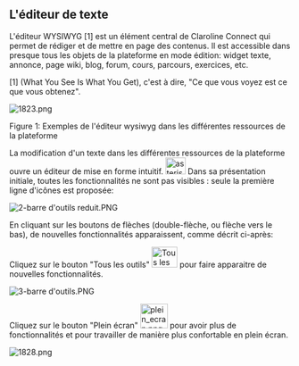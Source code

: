 L'éditeur de texte
---

L'éditeur WYSIWYG [1] est un élément central de Claroline Connect qui permet de rédiger et de mettre en page des contenus. Il est accessible dans presque tous les objets de la plateforme en mode édition: widget texte, annonce, page wiki, blog, forum, cours, parcours, exercices, etc.

[1] (What You See Is What You Get), c'est à dire, "Ce que vous voyez est ce que vous obtenez".

![1823.png](http://www.claroline.net/uploads/custom/images/1823.png)
<p style:"text-align: center; color:blue">Figure 1: Exemples de l'éditeur wysiwyg dans les différentes ressources de la plateforme</p>

La modification d'un texte dans les différentes ressources de la plateforme ouvre un éditeur de mise en forme intuitif.
<img style="max-width: 100%;" src="http://www.claroline.net/uploads/custom/images/1758.png" title="Attention !" alt="asterisque.png" width="36" height="30"> Dans sa présentation initiale, toutes les fonctionnalités ne sont pas visibles : seule la première ligne d'icônes est proposée:         

![2-barre d'outils reduit.PNG](http://www.claroline.net/uploads/custom/images/1824.png) 

En cliquant sur les boutons de flèches (double-flèche, ou flèche vers le bas), de nouvelles fonctionnalités apparaissent, comme décrit ci-après:

Cliquez sur le bouton "Tous les outils" <img style="max-width: 100%;" src="http://www.claroline.net/uploads/custom/images/1825.png" alt="Tous les outils.PNG" width="46" height="37"> pour faire apparaitre de nouvelles fonctionnalités.

![3-barre d'outils.PNG](http://www.claroline.net/uploads/custom/images/1826.png)

Cliquez sur le bouton "Plein écran" <img style="max-width: 100%;" src="http://www.claroline.net/uploads/custom/images/1827.png" alt="plein_ecran.png" width="49" height="44"> pour avoir plus de fonctionnalités et pour travailler de manière plus confortable en plein écran.

![1828.png](http://www.claroline.net/uploads/custom/images/1828.png)


